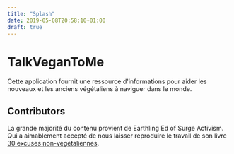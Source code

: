 ```yaml
---
title: "Splash"
date: 2019-05-08T20:58:10+01:00
draft: true
---
```


# TalkVeganToMe

Cette application fournit une ressource d'informations pour aider les nouveaux et les anciens végétaliens à naviguer dans le monde.

## Contributors

La grande majorité du contenu provient de Earthling Ed of Surge Activism. Qui a aimablement accepté de nous laisser reproduire le travail de son livre [30 excuses non-végétaliennes](https://earthlinged.org/ebook).
